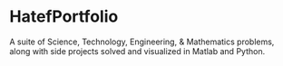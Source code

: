 # HatefPortfolio
A suite of Science, Technology, Engineering, &amp; Mathematics problems, along with side projects solved and visualized in Matlab and Python.
